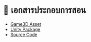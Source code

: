 # 📖 เอกสารประกอบการสอน
- [Game3D Asset](https://drive.google.com/file/d/1h929JFe8aUjhPDsPYnn1ooq3PiKKPEul/view?usp=sharing)
- [Unity Package](https://drive.google.com/file/d/1DB-SNgSRUfx0hLm0wwd_UlViTcitbrcV/view?usp=sharing)
- [Source Code](https://drive.google.com/file/d/1SGftclogjmGi66Ie5hceKwHi_PM8Ksp2/view?usp=sharing)
